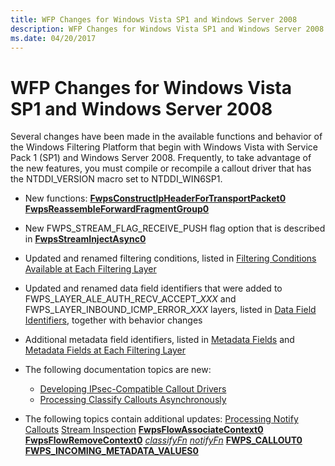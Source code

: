 ```yaml
---
title: WFP Changes for Windows Vista SP1 and Windows Server 2008
description: WFP Changes for Windows Vista SP1 and Windows Server 2008
ms.date: 04/20/2017
---
```


# WFP Changes for Windows Vista SP1 and Windows Server 2008


Several changes have been made in the available functions and behavior of the Windows Filtering Platform that begin with Windows Vista with Service Pack 1 (SP1) and Windows Server 2008. Frequently, to take advantage of the new features, you must compile or recompile a callout driver that has the NTDDI\_VERSION macro set to NTDDI\_WIN6SP1.

-   New functions:
    [**FwpsConstructIpHeaderForTransportPacket0**](/windows-hardware/drivers/ddi/fwpsk/nf-fwpsk-fwpsconstructipheaderfortransportpacket0)
    [**FwpsReassembleForwardFragmentGroup0**](/windows-hardware/drivers/ddi/fwpsk/nf-fwpsk-fwpsreassembleforwardfragmentgroup0)
-   New FWPS\_STREAM\_FLAG\_RECEIVE\_PUSH flag option that is described in [**FwpsStreamInjectAsync0**](/windows-hardware/drivers/ddi/fwpsk/nf-fwpsk-fwpsstreaminjectasync0)

-   Updated and renamed filtering conditions, listed in [Filtering Conditions Available at Each Filtering Layer](./filtering-conditions-available-at-each-filtering-layer.md)

-   Updated and renamed data field identifiers that were added to FWPS\_LAYER\_ALE\_AUTH\_RECV\_ACCEPT\_*XXX* and FWPS\_LAYER\_INBOUND\_ICMP\_ERROR\_*XXX* layers, listed in [Data Field Identifiers](./data-field-identifiers.md), together with behavior changes

-   Additional metadata field identifiers, listed in [Metadata Fields](./metadata-field-identifiers.md) and [Metadata Fields at Each Filtering Layer](./metadata-fields-at-each-filtering-layer.md)

-   The following documentation topics are new:
    -   [Developing IPsec-Compatible Callout Drivers](developing-ipsec-compatible-callout-drivers.md)
    -   [Processing Classify Callouts Asynchronously](processing-classify-callouts-asynchronously.md)
-   The following topics contain additional updates:
    [Processing Notify Callouts](processing-notify-callouts.md)
    [Stream Inspection](stream-inspection.md)
    [**FwpsFlowAssociateContext0**](/windows-hardware/drivers/ddi/fwpsk/nf-fwpsk-fwpsflowassociatecontext0)
    [**FwpsFlowRemoveContext0**](/windows-hardware/drivers/ddi/fwpsk/nf-fwpsk-fwpsflowremovecontext0)
    [*classifyFn*](/windows-hardware/drivers/ddi/fwpsk/nc-fwpsk-fwps_callout_classify_fn0)
    [*notifyFn*](/windows-hardware/drivers/ddi/fwpsk/nc-fwpsk-fwps_callout_notify_fn0)
    [**FWPS\_CALLOUT0**](/windows-hardware/drivers/ddi/fwpsk/ns-fwpsk-fwps_callout0_)
    [**FWPS\_INCOMING\_METADATA\_VALUES0**](/windows-hardware/drivers/ddi/fwpsk/ns-fwpsk-fwps_incoming_metadata_values0_)

